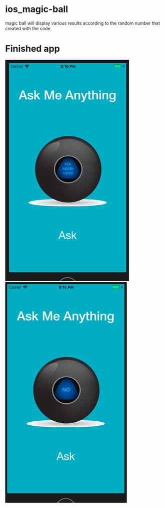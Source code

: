 # ios_magic-ball
magic ball will display various results according to the random number that created with the code.

# Finished app
![Finished app](https://github.com/bhashithahemantha/ios_magic-ball/blob/master/screenshots/Screen%20Shot%202017-11-25%20at%208.16.30%20PM.png)
![Finished app](https://github.com/bhashithahemantha/ios_magic-ball/blob/master/screenshots/Screen%20Shot%202017-11-25%20at%208.16.43%20PM.png)
